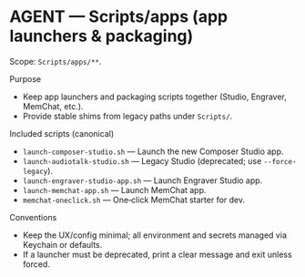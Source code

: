 # AGENT — Scripts/apps (app launchers & packaging)

Scope: `Scripts/apps/**`.

Purpose
- Keep app launchers and packaging scripts together (Studio, Engraver, MemChat, etc.).
- Provide stable shims from legacy paths under `Scripts/`.

Included scripts (canonical)
- `launch-composer-studio.sh` — Launch the new Composer Studio app.
- `launch-audiotalk-studio.sh` — Legacy Studio (deprecated; use `--force-legacy`).
- `launch-engraver-studio-app.sh` — Launch Engraver Studio app.
- `launch-memchat-app.sh` — Launch MemChat app.
- `memchat-oneclick.sh` — One‑click MemChat starter for dev.

Conventions
- Keep the UX/config minimal; all environment and secrets managed via Keychain or defaults.
- If a launcher must be deprecated, print a clear message and exit unless forced.

